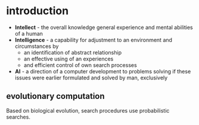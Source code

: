 # introduction

- **Intellect** - the overall knowledge general experience and mental abilities of a human
- **Intelligence** - a capability for adjustment to an environment and circumstances by
  - an identification of abstract relationship
  - an effective using of an experiences
  - and efficient control of own search processes
- **AI** - a direction of a computer development to problems solving if these issues were earlier formulated and solved by man, exclusively

## evolutionary computation

Based on biological evolution, search procedures use probabilistic searches.

